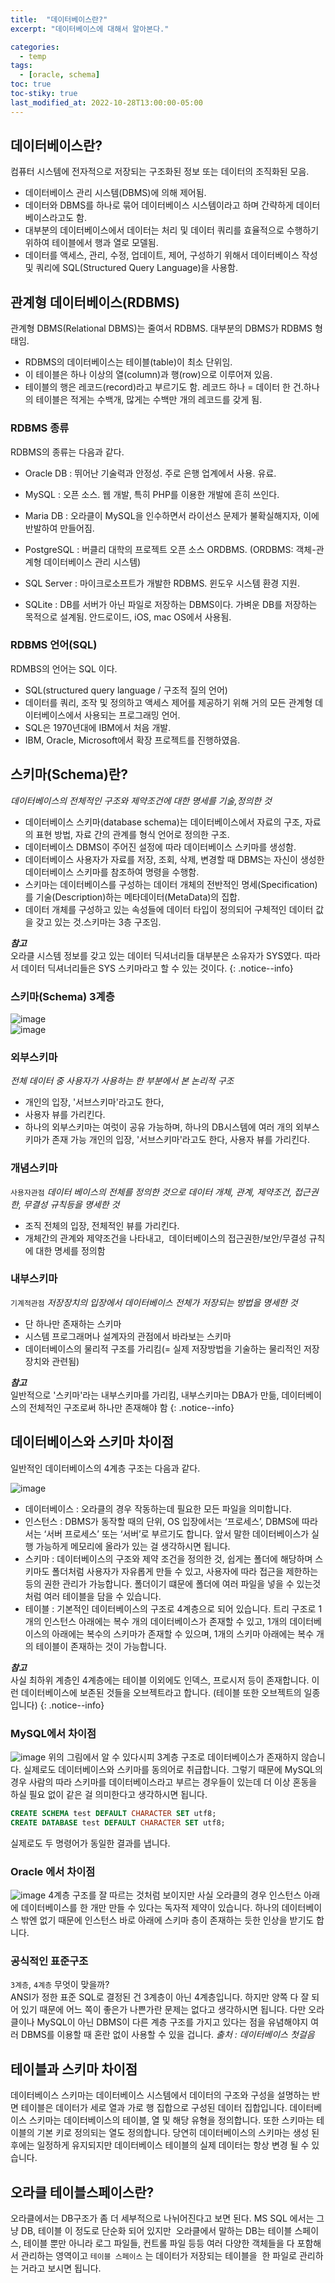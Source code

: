 ```yaml
---
title:  "데이터베이스란?"
excerpt: "데이터베이스에 대해서 알아본다."

categories:
  - temp
tags:
  - [oracle, schema]
toc: true
toc-stiky: true
last_modified_at: 2022-10-28T13:00:00-05:00
---
```

## 데이터베이스란?
컴퓨터 시스템에 전자적으로 저장되는 구조화된 정보 또는 데이터의 조직화된 모음.
- 데이터베이스 관리 시스템(DBMS)에 의해 제어됨.
- 데이터와 DBMS를 하나로 묶어 데이터베이스 시스템이라고 하며 간략하게 데이터베이스라고도 함.
- 대부분의 데이터베이스에서 데이터는 처리 및 데이터 쿼리를 효율적으로 수행하기 위하여 테이블에서 행과 열로 모델됨.
- 데이터를 액세스, 관리, 수정, 업데이트, 제어, 구성하기 위해서 데이터베이스 작성 및 쿼리에 SQL(Structured Query Language)을 사용함.

## 관계형 데이터베이스(RDBMS)
관계형 DBMS(Relational DBMS)는 줄여서 RDBMS. 대부분의 DBMS가 RDBMS 형태임.
- RDBMS의 데이터베이스는 테이블(table)이 최소 단위임.
- 이 테이블은 하나 이상의 열(column)과 행(row)으로 이루어져 있음.
- 테이블의 행은 레코드(record)라고 부르기도 함. 레코드 하나 = 데이터 한 건.하나의 테이블은 적게는 수백개, 많게는 수백만 개의 레코드를 갖게 됨.

### RDBMS 종류
RDBMS의 종류는 다음과 같다.
- Oracle DB
  : 뛰어난 기술력과 안정성. 주로 은행 업계에서 사용. 유료.

- MySQL
  : 오픈 소스. 웹 개발, 특히 PHP를 이용한 개발에 흔히 쓰인다.

- Maria DB
  : 오라클이 MySQL을 인수하면서 라이선스 문제가 불확실해지자, 이에 반발하여 만들어짐.

- PostgreSQL 
  : 버클리 대학의 프로젝트 오픈 소스 ORDBMS. (ORDBMS: 객체-관계형 데이터베이스 관리 시스템)

- SQL Server
  : 마이크로소프트가 개발한 RDBMS. 윈도우 시스템 환경 지원.

- SQLite
  : DB를 서버가 아닌 파일로 저장하는 DBMS이다. 가벼운 DB를 저장하는 목적으로 설계됨. 안드로이드, iOS, mac OS에서 사용됨.

### RDBMS 언어(SQL)
RDMBS의 언어는 SQL 이다. 
- SQL(structured query language / 구조적 질의 언어)
- 데이터를 쿼리, 조작 및 정의하고 액세스 제어를 제공하기 위해 거의 모든 관계형 데이터베이스에서 사용되는 프로그래밍 언어.
- SQL은 1970년대에 IBM에서 처음 개발.
- IBM, Oracle, Microsoft에서 확장 프로젝트를 진행하였음.

## 스키마(Schema)란?
*데이터베이스의 전체적인 구조와 제약조건에 대한 명세를 기술,정의한 것*
- 데이터베이스 스키마(database schema)는 데이터베이스에서 자료의 구조, 자료의 표현 방법, 자료 간의 관계를 형식 언어로 정의한 구조.
- 데이터베이스 DBMS이 주어진 설정에 따라 데이터베이스 스키마를 생성함.
- 데이터베이스 사용자가 자료를 저장, 조회, 삭제, 변경할 때 DBMS는 자신이 생성한 데이터베이스 스키마를 참조하여 명령을 수행함.
- 스키마는 데이터베이스를 구성하는 데이터 개체의 전반적인 명세(Specification)를 기술(Description)하는 메타데이터(MetaData)의 집합.
- 데이터 개체를 구성하고 있는 속성들에 데이터 타입이 정의되어 구체적인 데이터 값을 갖고 있는 것.스키마는 3층 구조임.

***참고***  
오라클 시스템 정보를 갖고 있는 데이터 딕셔너리들 대부분은 소유자가 SYS였다.
따라서 데이터 딕셔너리들은 SYS 스키마라고 할 수 있는 것이다.
{: .notice--info}

### 스키마(Schema) 3계층
![image](/assets/images/Temp/Schema1.jpg)  
![image](/assets/images/Temp/Schema2.jpg)  

### 외부스키마
*전체 데이터 중 사용자가 사용하는 한 부분에서 본 논리적 구조*
- 개인의 입장, '서브스키마'라고도 한다, 
- 사용자 뷰를 가리킨다.  
- 하나의 외부스키마는 여럿이 공유 가능하며, 하나의 DB시스템에 여러 개의 외부스키마가 존재 가능
개인의 입장, '서브스키마'라고도 한다, 사용자 뷰를 가리킨다. 

### 개념스키마
`사용자관점` *데이터 베이스의 전체를 정의한 것으로 데이터 개체, 관계, 제약조건, 접근권한, 무결성 규칙등을 명세한 것*
- 조직 전체의 입장, 전체적인 뷰를 가리킨다.
- 개체간의 관계와 제약조건을 나타내고,  데이터베이스의 접근권한/보안/무결성 규칙에 대한 명세를 정의함

### 내부스키마
`기계적관점` *저장장치의 입장에서 데이터베이스 전체가 저장되는 방법을 명세한 것*

- 단 하나만 존재하는 스키마
- 시스템 프로그래머나 설계자의 관점에서 바라보는 스키마
- 데이터베이스의 물리적 구조를 가리킴(= 실제 저장방법을 기술하는 물리적인 저장장치와 관련됨)

***참고***  
일반적으로 '스키마'라는 내부스키마를 가리킴, 내부스키마는 DBA가 만듦, 데이터베이스의 전체적인 구조로써 하나만 존재해야 함
{: .notice--info}

## 데이터베이스와 스키마 차이점
일반적인 데이터베이스의 4계층 구조는 다음과 같다.  

![image](/assets/images/Temp/SchemaBase.png)  
- 데이터베이스
: 오라클의 경우 작동하는데 필요한 모든 파일을 의미합니다.
- 인스턴스
: DBMS가 동작할 때의 단위, OS 입장에서는 ‘프로세스’, DBMS에 따라서는 ‘서버 프로세스’ 또는 ‘서버’로 부르기도 합니다. 앞서 말한 데이터베이스가 실행 가능하게 메모리에 올라가 있는 걸 생각하시면 됩니다.
- 스키마
: 데이터베이스의 구조와 제약 조건을 정의한 것, 쉽게는 폴더에 해당하며 스키마도 폴더처럼 사용자가 자유롭게 만들 수 있고, 사용자에 따라 접근을 제한하는 등의 권한 관리가 가능합니다. 폴더이기 떄문에 폴더에 여러 파일을 넣을 수 있는것 처럼 여러 테이블을 담을 수 있습니다.
- 테이블
: 기본적인 데이터베이스의 구조로 4계층으로 되어 있습니다. 트리 구조로 1개의 인스턴스 아래에는 복수 개의 데이터베이스가 존재할 수 있고, 1개의 데이터베이스의 아래에는 복수의 스키마가 존재할 수 있으며, 1개의 스키마 아래에는 복수 개의 테이블이 존재하는 것이 가능합니다.

***참고***  
사실 최하위 계층인 4계층에는 테이블 이외에도 인덱스, 프로시저 등이 존재합니다. 이런 데이터베이스에 보존된 것들을 오브젝트라고 합니다. (테이블 또한 오브젝트의 일종입니다)
{: .notice--info}

### MySQL에서 차이점
![image](/assets/images/Temp/SchemaMysql.png)
위의 그림에서 알 수 있다시피 3계층 구조로 데이터베이스가 존재하지 않습니다. 실제로도 데이터베이스와 스키마를 동의어로 취급합니다.
그렇기 때문에 MySQL의 경우 사람의 따라 스키마를 데이터베이스라고 부르는 경우들이 있는데 더 이상 혼동을 하실 필요 없이 같은 걸 의미한다고 생각하시면 됩니다.

```sql
CREATE SCHEMA test DEFAULT CHARACTER SET utf8; 
CREATE DATABASE test DEFAULT CHARACTER SET utf8;
```

실제로도 두 명령어가 동일한 결과를 냅니다.

### Oracle 에서 차이점
![image](/assets/images/Temp/SchemaOracle.png)
4계층 구조를 잘 따르는 것처럼 보이지만 사실 오라클의 경우 인스턴스 아래에 데이터베이스를 한 개만 만들 수 있다는 독자적 제약이 있습니다.
하나의 데이터베이스 밖엔 없기 때문에 인스턴스 바로 아래에 스키마 층이 존재하는 듯한 인상을 받기도 합니다.

### 공식적인 표준구조
`3계층`, `4계층` 무엇이 맞을까?  
ANSI가 정한 표준 SQL로 결정된 건 3계층이 아닌 4계층입니다.
하지만 양쪽 다 잘 되어 있기 때문에 어느 쪽이 좋은가 나쁜가란 문제는 없다고 생각하시면 됩니다. 다만 오라클이나 MySQL이 아닌 DBMS이 다른 계층 구조를 가지고 있다는 점을 유념해야지 여러 DBMS를 이용할 때 혼란 없이 사용할 수 있을 겁니다.
*출처 : 데이터베이스 첫걸음*

## 테이블과 스키마 차이점
데이터베이스 스키마는 데이터베이스 시스템에서 데이터의 구조와 구성을 설명하는 반면 테이블은 데이터가 세로 열과 가로 행 집합으로 구성된 데이터 집합입니다. 데이터베이스 스키마는 데이터베이스의 테이블, 열 및 해당 유형을 정의합니다. 또한 스키마는 테이블의 기본 키로 정의되는 열도 정의합니다. 당연히 데이터베이스의 스키마는 생성 된 후에는 일정하게 유지되지만 데이터베이스 테이블의 실제 데이터는 항상 변경 될 수 있습니다.

## 오라클 테이블스페이스란?
오라클에서는 DB구조가 좀 더 세부적으로 나뉘어진다고 보면 된다.
MS SQL 에서는 그냥 DB, 테이블 이 정도로 단순화 되어 있지만 
오라클에서 말하는 DB는 테이블 스페이스, 테이블 뿐만 아니라 로그 파일들, 컨트롤 파일 등등
여러 다양한 객체들을 다 포함해서 관리하는 영역이고 `테이블 스페이스` 는 데이터가 저장되는 테이블을 
한 파일로 관리하는 거라고 보시면 됩니다.  

